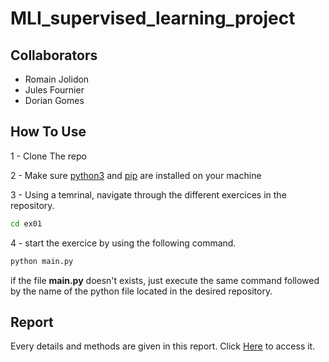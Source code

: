 # MLI_supervised_learning_project

## Collaborators
- Romain Jolidon
- Jules Fournier
- Dorian Gomes

## How To Use
1 - Clone The repo

2 - Make sure [python3](https://www.python.org/downloads/) and [pip](https://pip.pypa.io/en/stable/) are installed on your machine

3 - Using a temrinal, navigate through the different exercices in the repository.
```Bash
cd ex01
```
4 - start the exercice by using the following command.
```Bash
python main.py
```
if the file **main.py** doesn't exists, just execute the same command followed by the name of the python file located in the desired repository.


## Report
Every details and methods are given in this report. Click [Here](https://docs.google.com/document/d/1cawXUcqzvGK-klx7l4i944tBZwFkyMtqc3Ttq4TqHRs/edit?usp=sharing) to access it.
